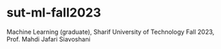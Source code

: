 # sut-ml-fall2023
Machine Learning (graduate), Sharif University of Technology Fall 2023, Prof. Mahdi Jafari Siavoshani
